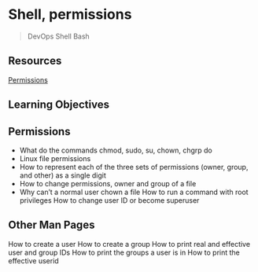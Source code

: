 # Shell, permissions

> DevOps
> Shell
> Bash

## Resources
[Permissions](https://intranet.alxswe.com/rltoken/aQmRB6ms-SDHUhqY0Rsa3g)

## Learning Objectives

## Permissions
* What do the commands chmod, sudo, su, chown, chgrp do
* Linux file permissions
* How to represent each of the three sets of permissions (owner, group, and other) as a single digit
* How to change permissions, owner and group of a file
* Why can’t a normal user chown a file
How to run a command with root privileges
How to change user ID or become superuser
## Other Man Pages
How to create a user
How to create a group
How to print real and effective user and group IDs
How to print the groups a user is in
How to print the effective userid
